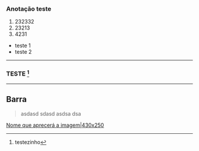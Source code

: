 ### Anotação teste

1. 232332
2. 23213
3. 4231
*  teste 1
* teste 2
--- 
### TESTE [^1]

----
###
## Barra
>asdasd
>sdasd
>asdsa
>dsa
>

[^1]: testezinho


[Nome que aprecerá a imagem|430x250](../Assets/Attachments/Anota%C3%A7%C3%A3o-1738677140904.png)





























































